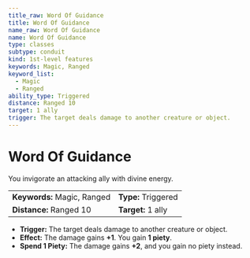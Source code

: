 ```yaml
---
title_raw: Word Of Guidance
title: Word Of Guidance
name_raw: Word Of Guidance
name: Word Of Guidance
type: classes
subtype: conduit
kind: 1st-level features
keywords: Magic, Ranged
keyword_list:
  - Magic
  - Ranged
ability_type: Triggered
distance: Ranged 10
target: 1 ally
trigger: The target deals damage to another creature or object.
---
```


# Word Of Guidance

You invigorate an attacking ally with divine energy.

|                             |                     |
| :-------------------------- | :------------------ |
| **Keywords:** Magic, Ranged | **Type:** Triggered |
| **Distance:** Ranged 10     | **Target:** 1 ally  |

- **Trigger:** The target deals damage to another creature or object.
- **Effect:** The damage gains **+1**. You gain **1 piety**.
- **Spend 1 Piety:** The damage gains **+2**, and you gain no piety instead.
